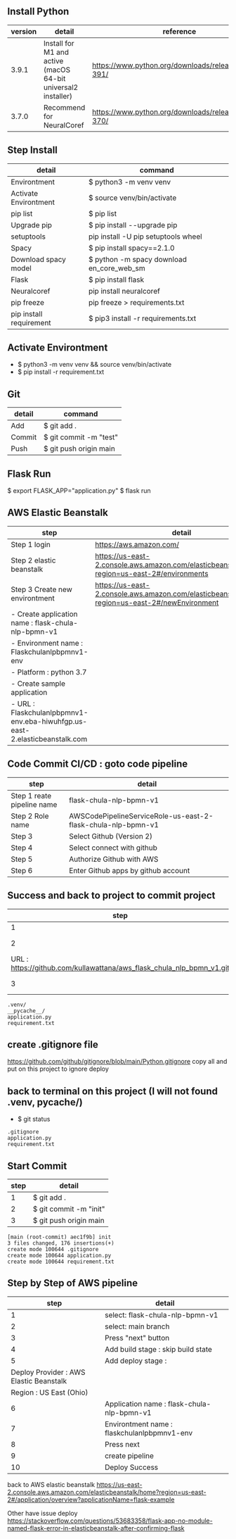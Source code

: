 ## Install Python
version | detail | reference
--- | --- | ---
3.9.1 | Install for M1 and active (macOS 64-bit universal2 installer) | https://www.python.org/downloads/release/python-391/
3.7.0 | Recommend for NeuralCoref | https://www.python.org/downloads/release/python-370/

## Step Install
detail | command
--- | ---
Environtment | $ python3 -m venv venv
Activate Environtment | $ source venv/bin/activate
pip list | $ pip list
Upgrade pip | $ pip install --upgrade pip
setuptools | pip install -U pip setuptools wheel
Spacy | $ pip install spacy==2.1.0
Download spacy model | $ python -m spacy download en_core_web_sm
Flask | $ pip install flask
Neuralcoref | pip install neuralcoref
pip freeze | pip freeze > requirements.txt
pip install requirement | $ pip3 install -r requirements.txt

## Activate Environtment
- $ python3 -m venv venv && source venv/bin/activate
- $ pip install -r requirement.txt

## Git 
detail | command
--- | ---
Add | $ git add .
Commit | $ git commit -m "test"
Push | $ git push origin main

## Flask Run
$ export FLASK_APP="application.py"
$ flask run

## AWS Elastic Beanstalk
step | detail
--- | ---
Step 1 login | https://aws.amazon.com/
Step 2 elastic beanstalk | https://us-east-2.console.aws.amazon.com/elasticbeanstalk/home?region=us-east-2#/environments
Step 3 Create new environtment | https://us-east-2.console.aws.amazon.com/elasticbeanstalk/home?region=us-east-2#/newEnvironment
| - Create application name : flask-chula-nlp-bpmn-v1
| - Environment name : Flaskchulanlpbpmnv1-env
| - Platform : python 3.7
| - Create sample application
| - URL : Flaskchulanlpbpmnv1-env.eba-hiwuhfgp.us-east-2.elasticbeanstalk.com

## Code Commit CI/CD : goto code pipeline
step | detail
--- | ---
Step 1 reate pipeline name | flask-chula-nlp-bpmn-v1
Step 2 Role name | AWSCodePipelineServiceRole-us-east-2-flask-chula-nlp-bpmn-v1
Step 3 | Select Github (Version 2)
Step 4 | Select connect with github
Step 5 | Authorize Github with AWS
Step 6 | Enter Github apps by github account

## Success and back to project to commit project
step | detail
--- | ---
1 | $ git 
2 | $ git init
| URL : https://github.com/kullawattana/aws_flask_chula_nlp_bpmn_v1.git
3 | $ git status

```
.venv/
__pycache__/
application.py
requirement.txt
```

## create .gitignore file
https://github.com/github/gitignore/blob/main/Python.gitignore
copy all and put on this project to ignore deploy

## back to terminal on this project (I will not found .venv, __pycache__/)
- $ git status

```
.gitignore
application.py
requirement.txt
```

## Start Commit
step | detail
--- | ---
1 | $ git add .
2 | $ git commit -m "init"
3 | $ git push origin main

```
[main (root-commit) aec1f9b] init
3 files changed, 176 insertions(+)
create mode 100644 .gitignore
create mode 100644 application.py
create mode 100644 requirement.txt
```

## Step by Step of AWS pipeline
step | detail
--- | ---
1 | select: flask-chula-nlp-bpmn-v1
2 | select: main branch
3 | Press "next" button
4 | Add build stage : skip build state
5 | Add deploy stage : 
| Deploy Provider : AWS Elastic Beanstalk
| Region : US East (Ohio)
6 | Application name : flask-chula-nlp-bpmn-v1
7 | Environtment name : flaskchulanlpbpmnv1-env
8 | Press next
9 | create pipeline
10 | Deploy Success

back to AWS elastic beanstalk
https://us-east-2.console.aws.amazon.com/elasticbeanstalk/home?region=us-east-2#/application/overview?applicationName=flask-example

Other have issue deploy 
https://stackoverflow.com/questions/53683358/flask-app-no-module-named-flask-error-in-elasticbeanstalk-after-confirming-flask